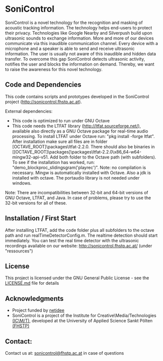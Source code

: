 # SoniControl

SoniControl is a novel technology for the recognition and masking of acoustic tracking information. The technology helps end-users to protect their privacy. Technologies like Google Nearby and Silverpush build upon ultrasonic sounds to exchange information. More and more of our devices communicate via this inaudible communication channel. Every device with a microphone and a speaker is able to send and receive ultrasonic information. The user is usually not aware of this inaudible and hidden data transfer. To overcome this gap SoniControl detects ultrasonic activity, notifies the user and blocks the information on demand. Thereby, we want to raise the awareness for this novel technology.

## Code and Dependencies

This code contains scripts and prototypes developed in the SoniControl project (http://sonicontrol.fhstp.ac.at). 

External dependencies:
- This code is optimized to run under GNU Octave
- This code needs the LTFAT library (http://ltfat.sourceforge.net/), available also directly as a GNU Octave package for real-time audio processing. To install LTFAT under Octave run: "pkg install -forge ltfat". After installation make sure all files are in folder [OCTAVE_ROOT]\packages\ltfat-2.2.0. There should also be binaries in [[OCTAVE_ROOT]\packages]\packages\ltfat-2.2.0\x86_64-w64-mingw32-api-v51. Add both folder to the Octave path (with subfolders). To see if the installation has worked, run: "demo_blockproc_slidingsgram('playrec')". Note: no compilation is necessary. Mingw is automatically installed with Octave. Also a jdk is installed with octave. The portaudio library is not needed under windows.

Note: There are incompatibilities between 32-bit and 64-bit versions of GNU Octave, LTFAT, and Java. In case of problems, please try to use the 32-bit versions for all of these.

## Installation / First Start

After installing LTFAT, add the code folder plus all subfolders to the octave path and run realTimeDetectorConfig.m. The realtime detection should start immediately. 
You can test the real time detector with the ultrasonic recordings available on our website: http://sonicontrol.fhstp.ac.at/ (under "ressources")

## License

This project is licensed under the GNU General Public License - see the [LICENSE.md](LICENSE.md) file for details

## Acknowledgments

* Project funded by [netidee](https://www.netidee.at/)
* SoniControl is a project of the Institute for Creative\Media/Technologies [(IC\M/T)](https://icmt.fhstp.ac.at), developed at the University of Applied Science Sankt Pölten [(FHSTP)](https://www.fhstp.ac.at/en)

## Contact: 

Contact us at: sonicontrol@fhstp.ac.at in case of questions


